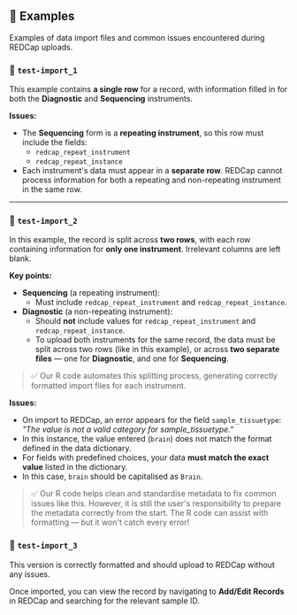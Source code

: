 ## 🧪 Examples

Examples of data import files and common issues encountered during REDCap uploads.

### 📄 `test-import_1`

This example contains **a single row** for a record, with information filled in for both the **Diagnostic** and **Sequencing** instruments.

**Issues:**

- The **Sequencing** form is a **repeating instrument**, so this row must include the fields:
  - `redcap_repeat_instrument`
  - `redcap_repeat_instance`
- Each instrument's data must appear in a **separate row**. REDCap cannot process information for both a repeating and non-repeating instrument in the same row.

---

### 📄 `test-import_2`

In this example, the record is split across **two rows**, with each row containing information for **only one instrument**. Irrelevant columns are left blank.

**Key points:**

- **Sequencing** (a repeating instrument):
  - Must include `redcap_repeat_instrument` and `redcap_repeat_instance`.
- **Diagnostic** (a non-repeating instrument):
  - Should **not** include values for `redcap_repeat_instrument` and `redcap_repeat_instance`.
  - To upload both instruments for the same record, the data must be split across two rows (like in this example), or across **two separate files** — one for **Diagnostic**, and one for **Sequencing**.

> ✅ Our R code automates this splitting process, generating correctly formatted import files for each instrument.

**Issues:**

- On import to REDCap, an error appears for the field `sample_tissuetype`:  
  *"The value is not a valid category for sample_tissuetype."*
- In this instance, the value entered (`brain`) does not match the format defined in the data dictionary.
- For fields with predefined choices, your data **must match the exact value** listed in the dictionary.
- In this case, `brain` should be capitalised as `Brain`.

> ✅ Our R code helps clean and standardise metadata to fix common issues like this.  However, it is still the user's responsibility to prepare the metadata correctly from the start.  The R code can assist with formatting — but it won't catch every error!

### 📄 `test-import_3`

This version is correctly formatted and should upload to REDCap without any issues.

Once imported, you can view the record by navigating to **Add/Edit Records** in REDCap and searching for the relevant sample ID.
